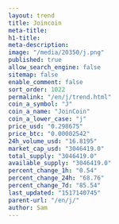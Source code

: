 ```yaml
---
layout: trend
title: Joincoin
meta-title: 
h1-title: 
meta-description: 
image: "/media/20350/j.png"
published: true
allow_search_engine: false
sitemap: false
enable_comment: false
sort_order: 1022
permalink: "/en/j/trend.html"
coin_a_symbol: "J"
coin_a_name: "JoinCoin"
coin_a_lower_case: "j"
price_usd: "0.298675"
price_btc: "0.00002542"
24h_volume_usd: "16.8195"
market_cap_usd: "3046419.0"
total_supply: "3046419.0"
available_supply: "3046419.0"
percent_change_1h: "0.54"
percent_change_24h: "68.76"
percent_change_7d: "85.54"
last_updated: "1517140745"
parent-url: "/en/j/"
author: Sam
---
```


